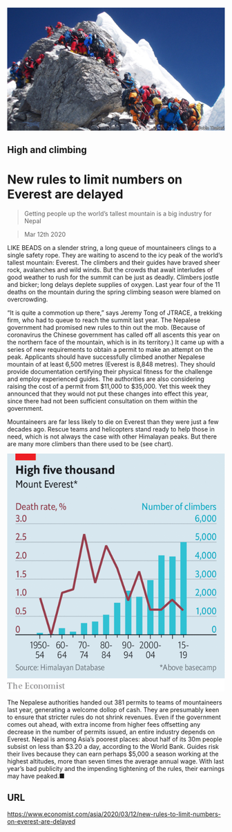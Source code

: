 ![](./images/20200314_ASP004.jpg)

## High and climbing

# New rules to limit numbers on Everest are delayed

> Getting people up the world’s tallest mountain is a big industry for Nepal

> Mar 12th 2020

LIKE BEADS on a slender string, a long queue of mountaineers clings to a single safety rope. They are waiting to ascend to the icy peak of the world’s tallest mountain: Everest. The climbers and their guides have braved sheer rock, avalanches and wild winds. But the crowds that await interludes of good weather to rush for the summit can be just as deadly. Climbers jostle and bicker; long delays deplete supplies of oxygen. Last year four of the 11 deaths on the mountain during the spring climbing season were blamed on overcrowding.

“It is quite a commotion up there,” says Jeremy Tong of JTRACE, a trekking firm, who had to queue to reach the summit last year. The Nepalese government had promised new rules to thin out the mob. (Because of coronavirus the Chinese government has called off all ascents this year on the northern face of the mountain, which is in its territory.) It came up with a series of new requirements to obtain a permit to make an attempt on the peak. Applicants should have successfully climbed another Nepalese mountain of at least 6,500 metres (Everest is 8,848 metres). They should provide documentation certifying their physical fitness for the challenge and employ experienced guides. The authorities are also considering raising the cost of a permit from $11,000 to $35,000. Yet this week they announced that they would not put these changes into effect this year, since there had not been sufficient consultation on them within the government.

Mountaineers are far less likely to die on Everest than they were just a few decades ago. Rescue teams and helicopters stand ready to help those in need, which is not always the case with other Himalayan peaks. But there are many more climbers than there used to be (see chart).



![](./images/20200314_ASC655.png)

The Nepalese authorities handed out 381 permits to teams of mountaineers last year, generating a welcome dollop of cash. They are presumably keen to ensure that stricter rules do not shrink revenues. Even if the government comes out ahead, with extra income from higher fees offsetting any decrease in the number of permits issued, an entire industry depends on Everest. Nepal is among Asia’s poorest places: about half of its 30m people subsist on less than $3.20 a day, according to the World Bank. Guides risk their lives because they can earn perhaps $5,000 a season working at the highest altitudes, more than seven times the average annual wage. With last year’s bad publicity and the impending tightening of the rules, their earnings may have peaked.■

## URL

https://www.economist.com/asia/2020/03/12/new-rules-to-limit-numbers-on-everest-are-delayed
